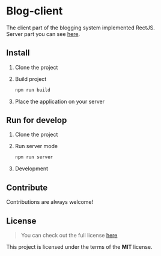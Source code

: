 # Blog-client

The client part of the blogging system implemented RectJS.   
Server part you can see [here](https://github.com/jaguar51/Blog-server).

## Install
1. Clone the project
2. Build project

	```bash
	npm run build
	```
3. Place the application on your server

## Run for develop
1. Clone the project
2. Run server mode

	```bash
	npm run server
	```
3. Development

## Contribute
Contributions are always welcome!

## License
> You can check out the full license [here](LICENSE)

This project is licensed under the terms of the **MIT** license.